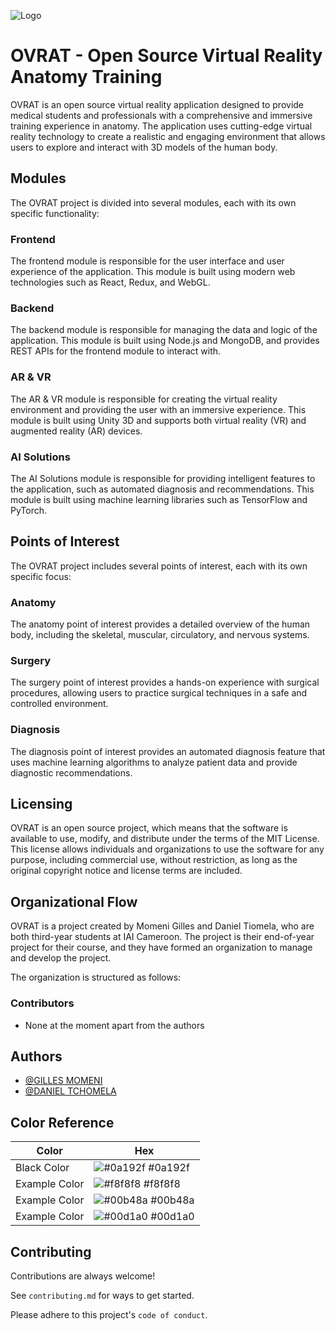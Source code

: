 
![Logo](https://avatars.githubusercontent.com/u/138139986?s=200&u=415d1de246eef7bf8bafe1036e650a02ce715134&v=4)



# OVRAT - Open Source Virtual Reality Anatomy Training

OVRAT is an open source virtual reality application designed to provide medical students and professionals with a comprehensive and immersive training experience in anatomy. The application uses cutting-edge virtual reality technology to create a realistic and engaging environment that allows users to explore and interact with 3D models of the human body.

## Modules

The OVRAT project is divided into several modules, each with its own specific functionality:

### Frontend

The frontend module is responsible for the user interface and user experience of the application. This module is built using modern web technologies such as React, Redux, and WebGL.

### Backend

The backend module is responsible for managing the data and logic of the application. This module is built using Node.js and MongoDB, and provides REST APIs for the frontend module to interact with.

### AR & VR

The AR & VR module is responsible for creating the virtual reality environment and providing the user with an immersive experience. This module is built using Unity 3D and supports both virtual reality (VR) and augmented reality (AR) devices.

### AI Solutions

The AI Solutions module is responsible for providing intelligent features to the application, such as automated diagnosis and recommendations. This module is built using machine learning libraries such as TensorFlow and PyTorch.

## Points of Interest

The OVRAT project includes several points of interest, each with its own specific focus:

### Anatomy

The anatomy point of interest provides a detailed overview of the human body, including the skeletal, muscular, circulatory, and nervous systems.

### Surgery

The surgery point of interest provides a hands-on experience with surgical procedures, allowing users to practice surgical techniques in a safe and controlled environment.

### Diagnosis

The diagnosis point of interest provides an automated diagnosis feature that uses machine learning algorithms to analyze patient data and provide diagnostic recommendations.

## Licensing

OVRAT is an open source project, which means that the software is available to use, modify, and distribute under the terms of the MIT License. This license allows individuals and organizations to use the software for any purpose, including commercial use, without restriction, as long as the original copyright notice and license terms are included.

## Organizational Flow

OVRAT is a project created by Momeni Gilles and Daniel Tiomela, who are both third-year students at IAI Cameroon. The project is their end-of-year project for their course, and they have formed an organization to manage and develop the project.

The organization is structured as follows:


### Contributors

- None at the moment apart from the authors






## Authors

- [@GILLES MOMENI](https://www.github.com/octokatherine)
- [@DANIEL TCHOMELA](https://www.github.com/octokatherine)

## Color Reference

| Color             | Hex                                                                |
| ----------------- | ------------------------------------------------------------------ |
| Black Color | ![#0a192f](https://via.placeholder.com/10/0a192f?text=+) #0a192f |
| Example Color | ![#f8f8f8](https://via.placeholder.com/10/f8f8f8?text=+) #f8f8f8 |
| Example Color | ![#00b48a](https://via.placeholder.com/10/00b48a?text=+) #00b48a |
| Example Color | ![#00d1a0](https://via.placeholder.com/10/00b48a?text=+) #00d1a0 |


## Contributing

Contributions are always welcome!

See `contributing.md` for ways to get started.

Please adhere to this project's `code of conduct`.

